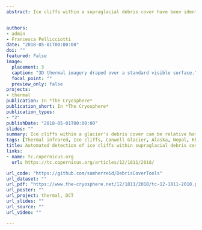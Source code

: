 ```yaml
---
abstract: Ice cliffs within a supraglacial debris cover have been identified as a source for high ablation relative to the surrounding debris-covered area. Due to their small relative size and steep orientation, ice cliffs are difficult to detect using nadir-looking space borne sensors. The method presented here uses surface slopes calculated from digital elevation model (DEM) data to map ice cliff geometry and produce an ice cliff probability map. Surface slope thresholds, which can be sensitive to geographic location and/or data quality, are selected automatically. The method also attempts to include area at the (often narrowing) ends of ice cliffs which could otherwise be neglected due to signal saturation in surface slope data. The method was calibrated in the Eastern Alaska Range, Alaska, USA, against a control ice cliff dataset derived from high resolution visible and thermal data. Using the same input parameter set that performed best in Alaska, the method was tested against ice cliffs manually mapped in the Khumbu Himal, Nepal. Our results suggest the method can accommodate different glaciological settings and different DEM data sources without a data intensive (high resolution, multi-data source) re-calibration.


authors:
- admin
- Francesca Pellicciotti
date: "2018-05-01T00:00:00"
doi: ""
featured: False
image:
  placement: 3
  caption: "3D thermal imagery draped over a standard visible surface."
  focal_point: ""
  preview_only: false
projects:
- thermal
publication: In *The Cryosphere*
publication_short: In *The Cryosphere*
publication_types:
- "2"
publishDate: "2018-05-01T00:00:00"
slides: ""
summary: Ice cliffs within a glacier's debris cover can be relative hot-spots of increased melt, this paper describes one approach to locating these features.
tags: [Thermal infrared, Ice cliffs, Canwell Glacier, Alaska, Nepal, Khumbu Himal]
title: Automated detection of ice cliffs within supraglacial debris cover
links:
- name: tc.copernicus.org
  url: https://tc.copernicus.org/articles/12/1811/2018/

url_code: "https://github.com/samherreid/DebrisCoverTools"
url_dataset: ""
url_pdf: "https://www.the-cryosphere.net/12/1811/2018/tc-12-1811-2018.pdf"
url_poster: ""
url_project: thermal, DCT
url_slides: ""
url_source: ""
url_video: ""

---
```



